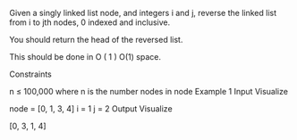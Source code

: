 Given a singly linked list node, and integers i and j, reverse the linked list from i to jth nodes, 0 indexed and inclusive.

You should return the head of the reversed list.

This should be done in 
O
(
1
)
O(1) space.

Constraints

n ≤ 100,000 where n is the number nodes in node
Example 1
Input
Visualize

node = [0, 1, 3, 4]
i = 1
j = 2
Output
Visualize

[0, 3, 1, 4]
